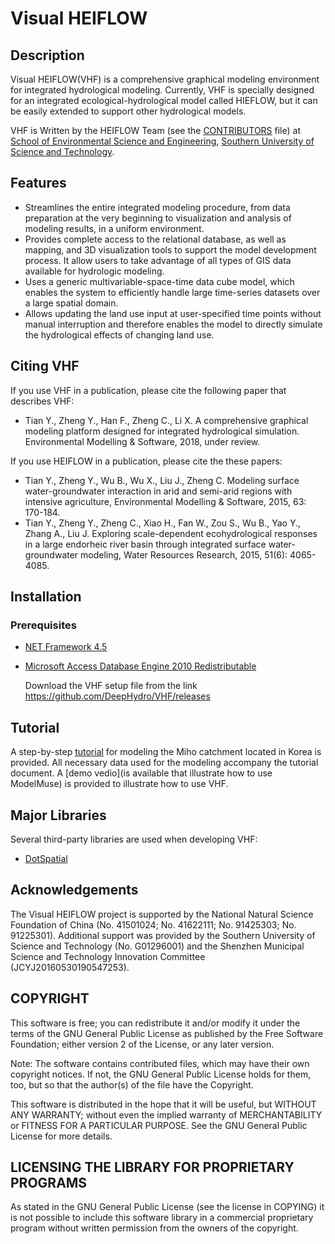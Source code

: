 #  Visual HEIFLOW
## Description
Visual HEIFLOW(VHF) is a comprehensive graphical modeling environment for integrated hydrological modeling. Currently, VHF is specially designed for an integrated ecological-hydrological model called HIEFLOW, but it can be easily extended to support other hydrological models. 
   
   VHF is Written by the HEIFLOW Team (see the [CONTRIBUTORS](https://github.com/DeepHydro/VHF/blob/master/CONTRIBUTORS) file) at [School of Environmental Science and Engineering](http://ese.sustc.edu.cn/en/), [Southern University of Science and Technology](http://www.sustc.edu.cn/en/).

## Features
* Streamlines the entire integrated modeling procedure, from data preparation at the very beginning to visualization and analysis of modeling results, in a uniform environment.
* Provides complete access to the relational database, as well as mapping, and 3D visualization tools to support the model development process. It allow users to take advantage of all types of GIS data available for hydrologic modeling.
* Uses a generic multivariable-space-time data cube model, which enables the system to efficiently handle large
time-series datasets over a large spatial domain. 
* Allows updating the land use input at user-specified time points without manual interruption and therefore enables the model to directly simulate the hydrological effects of changing land use.

## Citing VHF
If you use VHF in a publication, please cite the following paper that describes VHF:

* Tian Y., Zheng Y., Han F., Zheng C., Li X. A comprehensive graphical modeling platform designed for integrated hydrological simulation. Environmental Modelling & Software, 2018, under review.

If you use HEIFLOW in a publication, please cite the these papers:

* Tian Y., Zheng Y., Wu B., Wu X., Liu J., Zheng C. Modeling surface water-groundwater interaction in arid and semi-arid regions with intensive agriculture, Environmental Modelling & Software, 2015, 63: 170-184.
* Tian Y., Zheng Y., Zheng C., Xiao H., Fan W., Zou S., Wu B., Yao Y., Zhang A., Liu J. Exploring scale-dependent ecohydrological responses in a large endorheic river basin through integrated surface water-groundwater modeling, Water Resources Research, 2015, 51(6): 4065-4085.

## Installation

### Prerequisites
* [NET Framework 4.5](https://www.microsoft.com/net/download/thank-you/net452)
* [Microsoft Access Database Engine 2010 Redistributable](https://www.microsoft.com/en-us/download/details.aspx?id=13255)

  Download the VHF setup file from the link https://github.com/DeepHydro/VHF/releases

## Tutorial
   A step-by-step [tutorial](https://github.com/DeepHydro/VHF/releases) for modeling the Miho catchment located in Korea is provided. All necessary data used for the modeling accompany the tutorial document. 
   A [demo vedio](is available that illustrate how to use ModelMuse) is provided to illustrate how to use VHF.
   
     
## Major Libraries
  Several third-party libraries are used when developing VHF:
* [DotSpatial](https://github.com/DotSpatial)

## Acknowledgements
The Visual HEIFLOW project is supported by the National Natural Science Foundation of China (No. 41501024; No. 41622111; No. 91425303; No. 91225301). Additional support was provided by the Southern University of Science and Technology (No. G01296001) and the Shenzhen Municipal Science and Technology Innovation Committee (JCYJ20160530190547253).

## COPYRIGHT
This software is free; you can redistribute it and/or modify it under the terms of the GNU General Public License as published by the Free Software Foundation; either version 2 of the License, or any later version.

Note: The software contains contributed files, which may have their own copyright notices. If not, the GNU General Public License holds for them, too, but so that the author(s) of the file have the Copyright.

This software is distributed in the hope that it will be useful, but WITHOUT ANY WARRANTY; without even the implied warranty of MERCHANTABILITY or FITNESS FOR A PARTICULAR PURPOSE. See the GNU General Public License for more details.

## LICENSING THE LIBRARY FOR PROPRIETARY PROGRAMS
As stated in the GNU General Public License (see the license in COPYING) it is not possible to include this software library in a commercial proprietary program without written permission from the owners of the copyright.

